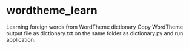 # wordtheme_learn
Learning foreign words from WordTheme dictionary
Copy WordTheme output file as dictionary.txt on the same folder as
dictionary.py and run application.
